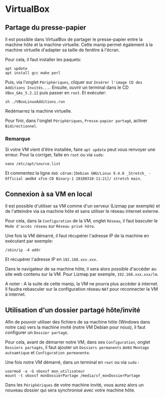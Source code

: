 # VirtualBox #

## Partage du presse-papier ##

Il est possible dans VirtualBox de partager le presse-papier entre la machine hôte et la machine virtuelle. Cette manip permet également à la machine virtuelle d'adapter sa taille de fenêtre à l'écran.

Pour cela, il faut installer les paquets:

	apt update
	apt install gcc make perl
	
Puis, via l'onglet `Périphériques`, cliquer sur `Insérer l'image CD des Additions Invités...`. Ensuite, ouvrir un terminal dans le CD `VBox_GAs_5.2.12` puis passer en `root`. Et exécuter:

	sh ./VBoxLinuxAdditions.run
	
Redémarrez la machine virtuelle.

Pour finir, dans l'onglet `Périphériques`, `Presse-papier partagé`, activer `Bidirectionnel`.

### Remarque ###

Si votre VM vient d'être installée, faire `apt update` peut vous renvoyer une erreur. Pour la corriger, faite en `root` ou via `sudo`:

	nano /etc/apt/source.list
	
Et commentez la ligne `deb cdrom:[Debian GNU/Linux 9.4.0 _Stretch_ - Official amd64 xfce-CD Binary-1 20180310-11:21]/ stretch main`.

## Connexion à sa VM en local ##

Il est possible d'utiliser sa VM comme d'un serveur (Lizmap par exemple) et de l'atteindre via sa machine hôte et sans utiliser le réseau internet externe.

Pour cela, dans la `Configuration` de la VM, onglet `Réseau`, il faut basculer le `Mode d'accès réseau` sur `Réseau privé hôte`.

Une fois la VM démarré, il faut récupérer l'adresse IP de la machine en exécutant par exemple:

	/sbin/ip -4 addr
	
Et récupérer l'adresse IP en `192.168.xxx.xxx`.
	
Dans le navigateur de sa machine hôte, il sera alors possible d'accéder au site web contenu sur la VM. Pour Lizmap par exemple, `192.168.xxx.xxx/lm`.

A noter : A la suite de cette manip, la VM ne pourra plus accéder à internet. Il faudra rebasculer sur la configuration réseau `NAT` pour reconnecter la VM à internet.

## Utilisation d'un dossier partagé hôte/invité ##

Afin de pouvoir utiliser des fichiers de sa machine hôte (Windows dans notre cas) vers la machine invité (notre VM Debian pour nous), il faut configurer un `Dossier partagé`.

Pour cela, avant de démarrer notre VM, dans ses `Configuration`, onglet `Dossiers partagés`, il faut ajouter un `Dossiers permanents` avec `Montage autoamtique` et `Configuration permanente`.

Une fois notre VM démarré, dans un terminal en `root` ou via `sudo` :

	usermod -a -G vboxsf mon_utilisateur
	mount -t vboxsf monDossierPartage /media/sf_monDossierPartage

Dans les `Périphériques` de votre machine invité, vous aurez alors un nouveau dossier qui sera synchronisé avec votre machine hôte.

